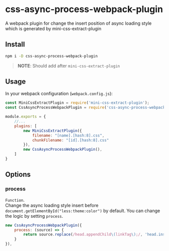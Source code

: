# css-async-process-webpack-plugin
A webpack plugin for change the insert position of async loading style which is generated by mini-css-extract-plugin


## Install

```bash
npm i -D css-async-process-webpack-plugin
``` 

>   __NOTE__: Should add after `mini-css-extract-plugin`



## Usage

In your webpack configuration (`webpack.config.js`):

```javascript
const MiniCssExtractPlugin = require('mini-css-extract-plugin');
const CssAsyncProcessWebpackPlugin = require('css-async-process-webpack-plugin');

module.exports = {
    //...
    plugins: [
        new MiniCssExtractPlugin({
            filename: "[name].[hash:8].css",
            chunkFilename: "[id].[hash:8].css"
        }),
        new CssAsyncProcessWebpackPlugin(),
    ]
}
```


## Options

### process

`Function`.   
Change the async loading style insert before `document.getElementById("less:theme:color")` by default. 
You can change the logic by setting `process`.


```javascript
new CssAsyncProcessWebpackPlugin({
    process: (source) => {
        return source.replace(/head.appendChild\(linkTag\);/, 'head.insertBefore(linkTag, document.getElementById("less:theme:color"));');
    }
}),
```

